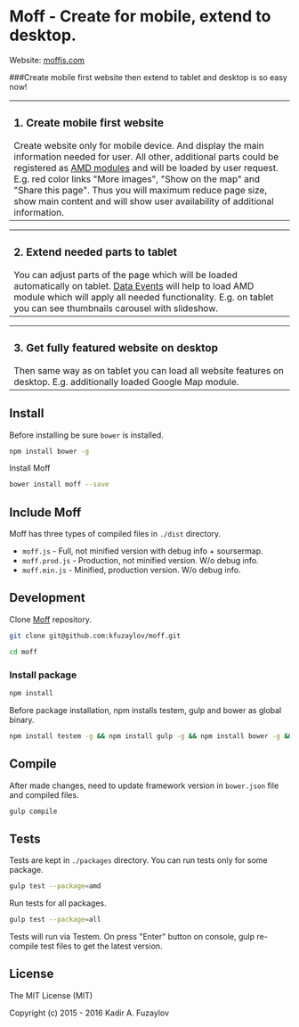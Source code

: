 # Moff - Create for mobile, extend to desktop.
Website: [moffjs.com](http://moffjs.com/ "Moff - Mobile First Framework")

###Create mobile first website then extend to tablet and desktop is so easy now!

<table>
    <tr>
        <td valign="top"><h3>1. Create mobile first website</h3>
            Create website only for mobile device. And display the main information needed for user.
            All other, additional parts could be registered as <a href="http://moffjs.com/amd.html">AMD modules</a> and will be loaded by user request.
            E.g. red color links "More images", "Show on the map" and "Share this page".
            Thus you will maximum reduce page size, show main content and will show user availability of additional information.
        </td>
    </tr>
</table>

<table>
 <tr>
        <td valign="top">
            <h3>2. Extend needed parts to tablet</h3>
            You can adjust parts of the page which will be loaded automatically on tablet.
            <a href="http://moffjs.com/data-events.html">Data Events</a> will help to load AMD module which will apply all needed functionality.
            E.g. on tablet you can see thumbnails carousel with slideshow.
        </td>
    </tr>
</table>

<table>
<tr>
        <td valign="top">
            <h3>3. Get fully featured website on desktop</h3>
            Then same way as on tablet you can load all website features on desktop. E.g. additionally loaded Google Map module.
        </td>
    </tr>
</table>


## Install
Before installing be sure <code>bower</code> is installed.
```bash
npm install bower -g
```
Install Moff
```bash
bower install moff --save
```
## Include Moff
Moff has three types of compiled files in <code>./dist</code> directory.
- <code>moff.js</code> - Full, not minified version with debug info + soursermap.
- <code>moff.prod.js</code> - Production, not minified version. W/o debug info.
- <code>moff.min.js</code> - Minified, production version. W/o debug info.

## Development
Clone [Moff](https://github.com/kfuzaylov/moff) repository.
```bash
git clone git@github.com:kfuzaylov/moff.git
```
```bash
cd moff
```
### Install package
```bash
npm install
```
Before package installation, npm installs testem, gulp and bower as global binary.
```bash
npm install testem -g && npm install gulp -g && npm install bower -g && bower install
```
## Compile
After made changes, need to update framework version in <code>bower.json</code> file and compiled files.
```bash
gulp compile
```

## Tests
Tests are kept in <code>./packages</code> directory. You can run tests only for some package.
```bash
gulp test --package=amd
```
Run tests for all packages.
```bash
gulp test --package=all
```
Tests will run via Testem. On press "Enter" button on console, gulp re-compile test files to get the latest version.

## License
The MIT License (MIT)

Copyright (c) 2015 - 2016 Kadir A. Fuzaylov